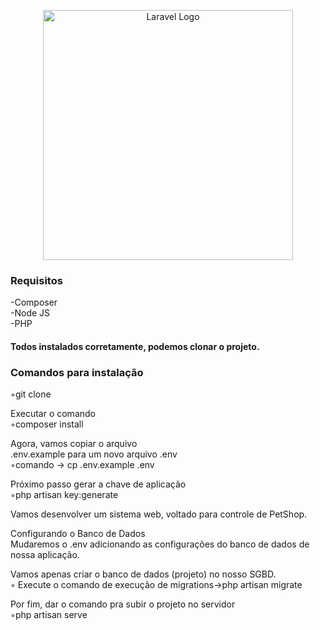 <p align="center"><a href="https://laravel.com" target="_blank"><img src="https://raw.githubusercontent.com/laravel/art/master/logo-lockup/5%20SVG/2%20CMYK/1%20Full%20Color/laravel-logolockup-cmyk-red.svg" width="400" alt="Laravel Logo"></a></p>

<h3>Requisitos</h3>
-Composer <br>
-Node JS <br>
-PHP <br>  

<h4>Todos instalados corretamente, podemos clonar o projeto. <h4>
<h3>Comandos para instalação</h3>
◦git clone	

Executar o comando<br>
◦composer install 

Agora, vamos	copiar	o	arquivo<br>
.env.example para	um	novo	arquivo	.env<br>
◦comando -> cp .env.example .env<br>

Próximo passo gerar a chave de aplicação<br>
◦php artisan key:generate<br>

Vamos desenvolver um sistema web, voltado para controle de PetShop.<br>

Configurando o Banco de Dados<br>
Mudaremos	o	.env adicionando	as	configurações	do	banco	de	dados	de	nossa	aplicação.<br>

Vamos	apenas	criar	o	banco	de	dados	(projeto)	no	nosso	SGBD.<br> 
◦ Execute	o	comando	de	execução	de	migrations->php artisan migrate

Por fim, dar o comando pra subir o projeto no servidor <br>
◦php artisan serve

